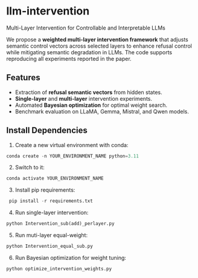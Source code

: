 # llm-intervention
Multi-Layer Intervention for Controllable and Interpretable LLMs

We propose a **weighted multi-layer intervention framework** that adjusts semantic control vectors across selected layers to enhance refusal control while mitigating semantic degradation in LLMs. The code supports reproducing all experiments reported in the paper.

## Features
-  Extraction of **refusal semantic vectors** from hidden states.
-  **Single-layer** and **multi-layer** intervention experiments.
-  Automated **Bayesian optimization** for optimal weight search.
-  Benchmark evaluation on LLaMA, Gemma, Mistral, and Qwen models.

## Install Dependencies
1. Create a new virtual environment with conda:
   
  ```python
  conda create -n YOUR_ENVIRONMENT_NAME python=3.11
```

2. Switch to it:

 ```python
 conda activate YOUR_ENVIRONMENT_NAME
```

3. Install pip requirements:

 ```python
  pip install -r requirements.txt
```

4. Run single-layer intervention:
 
 ```python
python Intervention_sub(add)_perlayer.py
```

5. Run muti-layer equal-weight:

```python
python Intervention_equal_sub.py
```

6. Run Bayesian optimization for weight tuning:

```python
python optimize_intervention_weights.py
```
